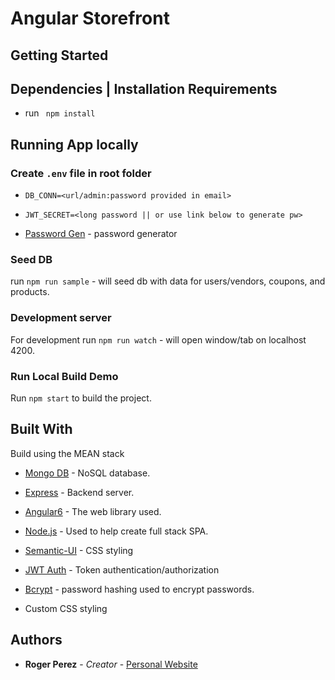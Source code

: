 # Angular Storefront


## Getting Started


## Dependencies | Installation Requirements
* run ` npm install`


## Running App locally

### Create `.env` file in root folder

* `DB_CONN=<url/admin:password provided in email>`
* `JWT_SECRET=<long password || or use link below to generate pw>`

* [Password Gen](https://www.grc.com/passwords.htm) - password generator

### Seed DB

 run `npm run sample` - will seed db with data for users/vendors, coupons, and products.


### Development server

 For development run `npm run watch` - will open window/tab on localhost 4200.


### Run Local Build Demo

Run `npm start` to build the project.

## Built With
 Build using the MEAN stack

* [Mongo DB](https://www.mongodb.com/) - NoSQL database.
* [Express](https://expressjs.com/) - Backend server.
* [Angular6](https://angular.io/) - The web library used.
* [Node.js](https://nodejs.org/en/) - Used to help create full stack SPA.

* [Semantic-UI](https://semantic-ui.com/) - CSS styling
* [JWT Auth](https://jwt.io/) - Token authentication/authorization
* [Bcrypt](https://www.npmjs.com/package/bcrypt) - password hashing used to encrypt passwords.
* Custom CSS styling


## Authors

* **Roger Perez** - *Creator* - [Personal Website](https://rogerperez.us)
